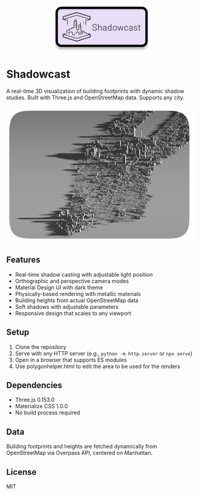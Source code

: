 <p align="center">
  <img src="https://github.com/mkturkcan/Shadowcast/blob/main/assets/logo.png?raw=true"  width="256" />
</p>

# Shadowcast

A real-time 3D visualization of building footprints with dynamic shadow studies. Built with Three.js and OpenStreetMap data. Supports any city.

<p align="center">
  <img src="https://github.com/mkturkcan/Shadowcast/blob/main/assets/example.png?raw=true" width="512" />
</p>

## Features
- Real-time shadow casting with adjustable light position
- Orthographic and perspective camera modes
- Material Design UI with dark theme
- Physically-based rendering with metallic materials
- Building heights from actual OpenStreetMap data
- Soft shadows with adjustable parameters
- Responsive design that scales to any viewport

## Setup
1. Clone the repository
2. Serve with any HTTP server (e.g., `python -m http.server` or `npx serve`)
3. Open in a browser that supports ES modules
4. Use polygonhelper.html to edit the area to be used for the renders

## Dependencies
- Three.js 0.153.0
- Materialize CSS 1.0.0
- No build process required

## Data
Building footprints and heights are fetched dynamically from OpenStreetMap via Overpass API, centered on Manhattan.

## License
MIT
